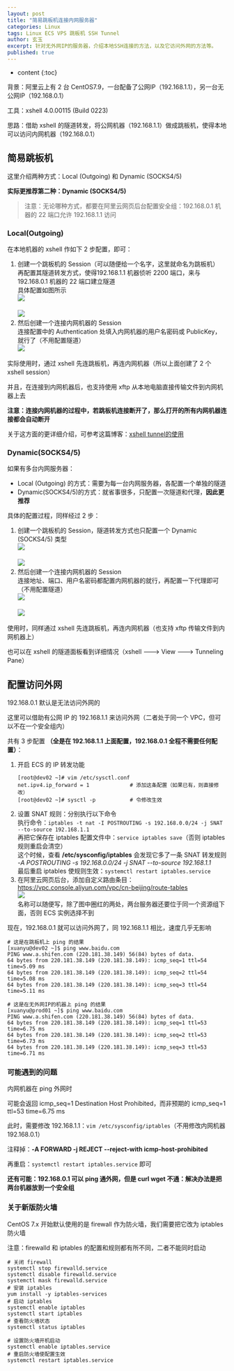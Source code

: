 ```yaml
---
layout: post
title: "简易跳板机连接内网服务器"
categories: Linux
tags: Linux ECS VPS 跳板机 SSH Tunnel
author: 玄玉
excerpt: 针对无外网IP的服务器，介绍本地SSH连接的方法，以及它访问外网的方法等。
published: true
---
```


* content
{:toc}


背景：阿里云上有 2 台 CentOS7.9，一台配备了公网IP（192.168.1.1），另一台无公网IP（192.168.0.1）

工具：xshell 4.0.00115 (Build 0223)

思路：借助 xshell 的隧道转发，将公网机器（192.168.1.1）做成跳板机，使得本地可以访问内网机器（192.168.0.1）

## 简易跳板机

这里介绍两种方式：Local (Outgoing) 和 Dynamic (SOCKS4/5)

**实际更推荐第二种：Dynamic (SOCKS4/5)**

> 注意：无论哪种方式，都要在阿里云网页后台配置安全组：192.168.0.1 机器的 22 端口允许 192.168.1.1 访问

### Local(Outgoing)

在本地机器的 xshell 作如下 2 步配置，即可：

1. 创建一个跳板机的 Session（可以随便给一个名字，这里就命名为跳板机）<br/>
   再配置其隧道转发方式，使得192.168.1.1 机器侦听 2200 端口，来与 192.168.0.1 机器的 22 端口建立隧道<br/>
   具体配置如图所示<br/>
   ![](https://gcore.jsdelivr.net/gh/jadyer/mydata/img/blog/2024/2024-04-26-aliyun-ecs-dnat-snat-01.png)<br/><br/>
   ![](https://gcore.jsdelivr.net/gh/jadyer/mydata/img/blog/2024/2024-04-26-aliyun-ecs-dnat-snat-02.png)<br/>
2. 然后创建一个连接内网机器的 Session<br/>
   连接配置中的 Authentication 处填入内网机器的用户名密码或 PublicKey，就行了（不用配置隧道）<br/>
   ![](https://gcore.jsdelivr.net/gh/jadyer/mydata/img/blog/2024/2024-04-26-aliyun-ecs-dnat-snat-03.png)<br/>

实际使用时，通过 xshell 先连跳板机，再连内网机器（所以上面创建了 2 个 xshell session）

并且，在连接到内网机器后，也支持使用 xftp 从本地电脑直接传输文件到内网机器上去

**注意：连接内网机器的过程中，若跳板机连接断开了，那么打开的所有内网机器连接都会自动断开**

关于这方面的更详细介绍，可参考这篇博客：[xshell tunnel的使用](https://www.cnblogs.com/oxspirt/p/10260053.html)

### Dynamic(SOCKS4/5)

如果有多台内网服务器：

* Local (Outgoing) 的方式：需要为每一台内网服务器，各配置一个单独的隧道
* Dynamic(SOCKS4/5)的方式：就省事很多，只配置一次隧道和代理，**因此更推荐**

具体的配置过程，同样经过 2 步：

1. 创建一个跳板机的 Session，隧道转发方式也只配置一个 Dynamic (SOCKS4/5) 类型<br/>
   ![](https://gcore.jsdelivr.net/gh/jadyer/mydata/img/blog/2024/2024-04-26-aliyun-ecs-dnat-snat-01.png)<br/><br/>
   ![](https://gcore.jsdelivr.net/gh/jadyer/mydata/img/blog/2024/2024-04-26-aliyun-ecs-dnat-snat-04.png)<br/>
2. 然后创建一个连接内网机器的 Session<br/>
   连接地址、端口、用户名密码都配置内网机器的就行，再配置一下代理即可（不用配置隧道）<br/>
   ![](https://gcore.jsdelivr.net/gh/jadyer/mydata/img/blog/2024/2024-04-26-aliyun-ecs-dnat-snat-05.png)<br/><br/>
   ![](https://gcore.jsdelivr.net/gh/jadyer/mydata/img/blog/2024/2024-04-26-aliyun-ecs-dnat-snat-06.png)<br/>

使用时，同样通过 xshell 先连跳板机，再连内网机器（也支持 xftp 传输文件到内网机器上）

也可以在 xshell 的隧道面板看到详细情况（xshell ---> View ---> Tunneling Pane）

## 配置访问外网

192.168.0.1 默认是无法访问外网的

这里可以借助有公网 IP 的 192.168.1.1 来访问外网（二者处于同一个 VPC，但可以不在一个安全组内）

共有 3 步配置 **（全是在 192.168.1.1 上面配置，192.168.0.1 全程不需要任何配置）**：

1. 开启 ECS 的 IP 转发功能<br/>
   ```shell
   [root@dev02 ~]# vim /etc/sysctl.conf
   net.ipv4.ip_forward = 1             # 添加这条配置（如果已有，则直接修改）
   [root@dev02 ~]# sysctl -p           # 令修改生效
   ```
2. 设置 SNAT 规则：分别执行以下命令<br/>
   执行命令：`iptables -t nat -I POSTROUTING -s 192.168.0.0/24 -j SNAT --to-source 192.168.1.1`<br/>
   再把它保存在 iptables 配置文件中：`service iptables save`（否则 iptables 规则重启会清空）<br/>
   这个时候，查看 **/etc/sysconfig/iptables** 会发现它多了一条 SNAT 转发规则<br/>
   *-A POSTROUTING -s 192.168.0.0/24 -j SNAT --to-source 192.168.1.1*<br/>
   最后重启 iptables 使规则生效：`systemctl restart iptables.service`
3. 在阿里云网页后台，添加自定义路由条目：<https://vpc.console.aliyun.com/vpc/cn-beijing/route-tables><br/>
   ![](https://gcore.jsdelivr.net/gh/jadyer/mydata/img/blog/2024/2024-04-26-aliyun-ecs-dnat-snat-07.png)<br/>
   名称可以随便写，除了图中圈红的两处，两台服务器还要位于同一个资源组下面，否则 ECS 实例选择不到

现在，192.168.0.1 就可以访问外网了，同 192.168.1.1 相比，速度几乎无影响

```shell
# 这是在跳板机上 ping 的结果
[xuanyu@dev02 ~]$ ping www.baidu.com
PING www.a.shifen.com (220.181.38.149) 56(84) bytes of data.
64 bytes from 220.181.38.149 (220.181.38.149): icmp_seq=1 ttl=54 time=5.09 ms
64 bytes from 220.181.38.149 (220.181.38.149): icmp_seq=2 ttl=54 time=5.08 ms
64 bytes from 220.181.38.149 (220.181.38.149): icmp_seq=3 ttl=54 time=5.11 ms

# 这是在无外网IP的机器上 ping 的结果
[xuanyu@prod01 ~]$ ping www.baidu.com
PING www.a.shifen.com (220.181.38.149) 56(84) bytes of data.
64 bytes from 220.181.38.149 (220.181.38.149): icmp_seq=1 ttl=53 time=6.75 ms
64 bytes from 220.181.38.149 (220.181.38.149): icmp_seq=2 ttl=53 time=6.73 ms
64 bytes from 220.181.38.149 (220.181.38.149): icmp_seq=3 ttl=53 time=6.71 ms
```

### 可能遇到的问题

内网机器在 ping 外网时

可能会返回 icmp_seq=1 Destination Host Prohibited，而非预期的 icmp_seq=1 ttl=53 time=6.75 ms

此时，需要修改 192.168.1.1：`vim /etc/sysconfig/iptables`（不用修改内网机器 192.168.0.1）

注释掉：**-A FORWARD -j REJECT --reject-with icmp-host-prohibited**

再重启：`systemctl restart iptables.service` 即可

**还有可能：192.168.0.1 可以 ping 通外网，但是 curl wget 不通：解决办法是把两台机器放到一个安全组**

### 关于新版防火墙

CentOS 7.x 开始默认使用的是 firewall 作为防火墙，我们需要把它改为 iptables 防火墙

注意：firewalld 和 iptables 的配置和规则都有所不同，二者不能同时启动

```shell
# 关闭 firewall
systemctl stop firewalld.service
systemctl disable firewalld.service
systemctl mask firewalld.service
# 安装 iptables
yum install -y iptables-services
# 启动 iptables
systemctl enable iptables
systemctl start iptables
# 查看防火墙状态
systemctl status iptables

# 设置防火墙开机启动
systemctl enable iptables.service
# 重启防火墙使配置生效
systemctl restart iptables.service
```